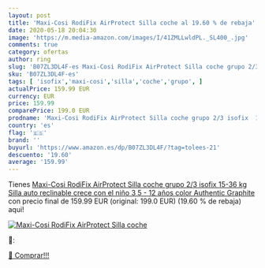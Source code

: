 ```yaml
---
layout: post
title: 'Maxi-Cosi RodiFix AirProtect Silla coche al 19.60 % de rebaja'
date: 2020-05-18 20:04:30
image: 'https://m.media-amazon.com/images/I/41ZMLLwldPL._SL400_.jpg'
comments: true
category: ofertas
author: ring
slug: 'B07ZL3DL4F-es Maxi-Cosi RodiFix AirProtect Silla coche grupo 2/3 isofix...'
sku: 'B07ZL3DL4F-es'
tags: [ 'isofix','maxi-cosi','silla','coche','grupo', ]
actualPrice: 159.99 EUR
currency: EUR
price: 159.99
comparePrice: 199.0 EUR
prodname: 'Maxi-Cosi RodiFix AirProtect Silla coche grupo 2/3 isofix  15-36 kg  Silla auto reclinable  crece con el niño 3 5 - 12 años  color Authentic Graphite'
country: 'es'
flag: '🇪🇸'
brand: ''
buyurl: 'https://www.amazon.es/dp/B07ZL3DL4F/?tag=tolees-21'
descuento: '19.60'
average: '159.99'
---
```


Tienes [Maxi-Cosi RodiFix AirProtect Silla coche grupo 2/3 isofix  15-36 kg  Silla auto reclinable  crece con el niño 3 5 - 12 años  color Authentic Graphite](https://www.amazon.es/dp/B07ZL3DL4F/?tag=tolees-21) con precio final de  159.99 EUR (original: 199.0 EUR) (19.60 %  de rebaja) aqui!

[![Maxi-Cosi RodiFix AirProtect Silla coche](https://m.media-amazon.com/images/I/41ZMLLwldPL._SL400_.jpg)](https://www.amazon.es/dp/B07ZL3DL4F/?tag=tolees-21)

🔎:


[🛒 Comprar!!!](https://www.amazon.es/dp/B07ZL3DL4F/?tag=tolees-21)
